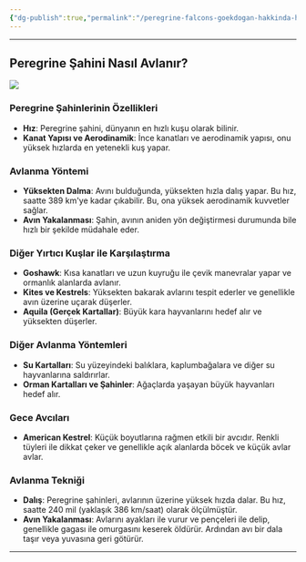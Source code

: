```yaml
---
{"dg-publish":true,"permalink":"/peregrine-falcons-goekdogan-hakkinda-hersey/genel-sahin-konulari/goekdogan-nasil-avlanir/"}
---
```



---
## Peregrine Şahini Nasıl Avlanır?

![](https://qph.cf2.quoracdn.net/main-qimg-e75524ed7dde9d338a0d82b66bcc6f8b-lq)

### **Peregrine Şahinlerinin Özellikleri**

- **Hız**: Peregrine şahini, dünyanın en hızlı kuşu olarak bilinir. 
- **Kanat Yapısı ve Aerodinamik**: İnce kanatları ve aerodinamik yapısı, onu yüksek hızlarda en yetenekli kuş yapar.

### **Avlanma Yöntemi**

- **Yüksekten Dalma**: Avını bulduğunda, yüksekten hızla dalış yapar. Bu hız, saatte 389 km'ye kadar çıkabilir. Bu, ona yüksek aerodinamik kuvvetler sağlar.
- **Avın Yakalanması**: Şahin, avının aniden yön değiştirmesi durumunda bile hızlı bir şekilde müdahale eder. 

### **Diğer Yırtıcı Kuşlar ile Karşılaştırma**

- **Goshawk**: Kısa kanatları ve uzun kuyruğu ile çevik manevralar yapar ve ormanlık alanlarda avlanır.
- **Kites ve Kestrels**: Yüksekten bakarak avlarını tespit ederler ve genellikle avın üzerine uçarak düşerler.
- **Aquila (Gerçek Kartallar)**: Büyük kara hayvanlarını hedef alır ve yüksekten düşerler.

### **Diğer Avlanma Yöntemleri**

- **Su Kartalları**: Su yüzeyindeki balıklara, kaplumbağalara ve diğer su hayvanlarına saldırırlar.
- **Orman Kartalları ve Şahinler**: Ağaçlarda yaşayan büyük hayvanları hedef alır.

### **Gece Avcıları**

- **American Kestrel**: Küçük boyutlarına rağmen etkili bir avcıdır. Renkli tüyleri ile dikkat çeker ve genellikle açık alanlarda böcek ve küçük avlar avlar.

### **Avlanma Tekniği**

- **Dalış**: Peregrine şahinleri, avlarının üzerine yüksek hızda dalar. Bu hız, saatte 240 mil (yaklaşık 386 km/saat) olarak ölçülmüştür.
- **Avın Yakalanması**: Avlarını ayakları ile vurur ve pençeleri ile delip, genellikle gagası ile omurgasını keserek öldürür. Ardından avı bir dala taşır veya yuvasına geri götürür.

---
